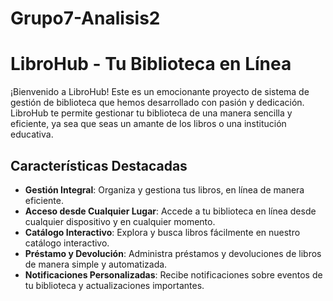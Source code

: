 # Grupo7-Analisis2

# LibroHub - Tu Biblioteca en Línea

¡Bienvenido a LibroHub! Este es un emocionante proyecto de sistema de gestión de biblioteca que hemos desarrollado con pasión y dedicación. LibroHub te permite gestionar tu biblioteca de una manera sencilla y eficiente, ya sea que seas un amante de los libros o una institución educativa.

## Características Destacadas

- **Gestión Integral**: Organiza y gestiona tus libros, en línea de manera eficiente.
- **Acceso desde Cualquier Lugar**: Accede a tu biblioteca en línea desde cualquier dispositivo y en cualquier momento.
- **Catálogo Interactivo**: Explora y busca libros fácilmente en nuestro catálogo interactivo.
- **Préstamo y Devolución**: Administra préstamos y devoluciones de libros de manera simple y automatizada.
- **Notificaciones Personalizadas**: Recibe notificaciones sobre eventos de tu biblioteca y actualizaciones importantes.
